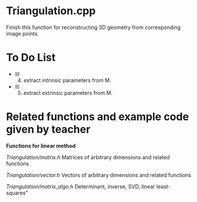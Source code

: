 # Triangulation.cpp
Finish this function for reconstructing 3D geometry from corresponding image points.
# To Do List
- [x] 4. extract intrinsic parameters from M.
- [x] 5. extract extrinsic parameters from M.
# Related functions and example code given by teacher
**Functions for linear method**

*Triangulation/matrix.h*  Matrices of arbitrary dimensions and related functions

*Triangulation/vector.h*  Vectors of arbitrary dimensions and related functions

*Triangulation/matrix_algo.h*  Determinant, inverse, SVD, linear least-squares"

